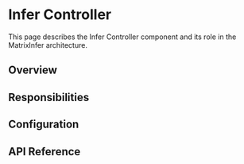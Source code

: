 # Infer Controller

This page describes the Infer Controller component and its role in the MatrixInfer architecture.

## Overview

<!-- Add overview here -->

## Responsibilities

<!-- Add responsibilities here -->

## Configuration

<!-- Add configuration details here -->

## API Reference

<!-- Add API reference here -->